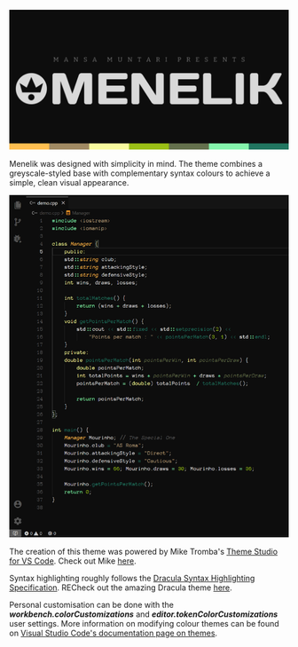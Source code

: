 ![](./banner.png)

Menelik was designed with simplicity in mind. The theme combines a greyscale-styled base with complementary syntax colours to achieve a simple, clean visual appearance.

![](./screenshot.png)

The creation of this theme was powered by Mike Tromba's [Theme Studio for VS Code](https://themes.vscode.one/). Check out Mike [here](https://vscode.one/).

Syntax highlighting roughly follows the [Dracula Syntax Highlighting Specification](https://spec.draculatheme.com/). RECheck out the amazing Dracula theme [here](https://draculatheme.com/).

Personal customisation can be done with the ***workbench.colorCustomizations*** and ***editor.tokenColorCustomizations*** user settings. More information on modifying colour themes can be found on [Visual Studio Code's documentation page on themes](https://code.visualstudio.com/docs/getstarted/themes).
